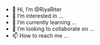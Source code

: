 - 👋 Hi, I’m @RiyaRiter
- 👀 I’m interested in ...
- 🌱 I’m currently learning ...
- 💞️ I’m looking to collaborate on ...
- 📫 How to reach me ...

<!---
RiyaRiter/RiyaRiter is a ✨ special ✨ repository because its `README.md` (this file) appears on your GitHub profile.
You can click the Preview link to take a look at your changes.
--->
